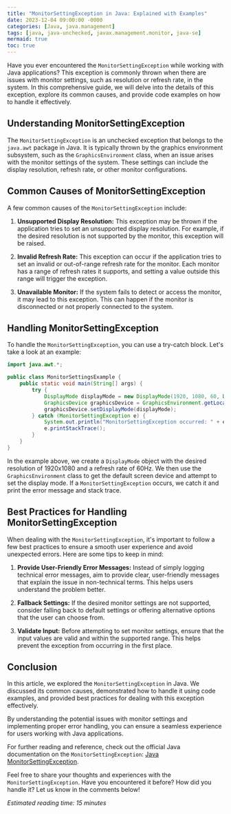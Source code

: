 ```yaml
---
title: "MonitorSettingException in Java: Explained with Examples"
date: 2023-12-04 09:00:00 -0000
categories: [Java, java.management]
tags: [java, java-unchecked, javax.management.monitor, java-se]
mermaid: true
toc: true
---
```



Have you ever encountered the `MonitorSettingException` while working with Java applications? This exception is commonly thrown when there are issues with monitor settings, such as resolution or refresh rate, in the system. In this comprehensive guide, we will delve into the details of this exception, explore its common causes, and provide code examples on how to handle it effectively.

## Understanding MonitorSettingException

The `MonitorSettingException` is an unchecked exception that belongs to the `java.awt` package in Java. It is typically thrown by the graphics environment subsystem, such as the `GraphicsEnvironment` class, when an issue arises with the monitor settings of the system. These settings can include the display resolution, refresh rate, or other monitor configurations.

## Common Causes of MonitorSettingException

A few common causes of the `MonitorSettingException` include:

1. **Unsupported Display Resolution:** This exception may be thrown if the application tries to set an unsupported display resolution. For example, if the desired resolution is not supported by the monitor, this exception will be raised.

2. **Invalid Refresh Rate:** This exception can occur if the application tries to set an invalid or out-of-range refresh rate for the monitor. Each monitor has a range of refresh rates it supports, and setting a value outside this range will trigger the exception.

3. **Unavailable Monitor:** If the system fails to detect or access the monitor, it may lead to this exception. This can happen if the monitor is disconnected or not properly connected to the system.

## Handling MonitorSettingException

To handle the `MonitorSettingException`, you can use a try-catch block. Let's take a look at an example:

```java
import java.awt.*;

public class MonitorSettingsExample {
    public static void main(String[] args) {
        try {
            DisplayMode displayMode = new DisplayMode(1920, 1080, 60, DisplayMode.BIT_DEPTH_MULTI);
            GraphicsDevice graphicsDevice = GraphicsEnvironment.getLocalGraphicsEnvironment().getDefaultScreenDevice();
            graphicsDevice.setDisplayMode(displayMode);
        } catch (MonitorSettingException e) {
            System.out.println("MonitorSettingException occurred: " + e.getMessage());
            e.printStackTrace();
        }
    }
}
```

In the example above, we create a `DisplayMode` object with the desired resolution of 1920x1080 and a refresh rate of 60Hz. We then use the `GraphicsEnvironment` class to get the default screen device and attempt to set the display mode. If a `MonitorSettingException` occurs, we catch it and print the error message and stack trace.

## Best Practices for Handling MonitorSettingException

When dealing with the `MonitorSettingException`, it's important to follow a few best practices to ensure a smooth user experience and avoid unexpected errors. Here are some tips to keep in mind:

1. **Provide User-Friendly Error Messages:** Instead of simply logging technical error messages, aim to provide clear, user-friendly messages that explain the issue in non-technical terms. This helps users understand the problem better.

2. **Fallback Settings:** If the desired monitor settings are not supported, consider falling back to default settings or offering alternative options that the user can choose from.

3. **Validate Input:** Before attempting to set monitor settings, ensure that the input values are valid and within the supported range. This helps prevent the exception from occurring in the first place.

## Conclusion

In this article, we explored the `MonitorSettingException` in Java. We discussed its common causes, demonstrated how to handle it using code examples, and provided best practices for dealing with this exception effectively.

By understanding the potential issues with monitor settings and implementing proper error handling, you can ensure a seamless experience for users working with Java applications.

For further reading and reference, check out the official Java documentation on the `MonitorSettingException`: [Java MonitorSettingException](https://docs.oracle.com/en/java/javase/14/docs/api/java.desktop/java/awt/MonitorSettingException.html).

Feel free to share your thoughts and experiences with the `MonitorSettingException`. Have you encountered it before? How did you handle it? Let us know in the comments below!

*Estimated reading time: 15 minutes*